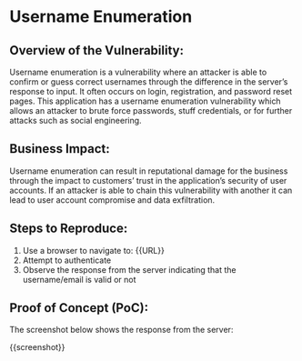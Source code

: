 # Username Enumeration

## Overview of the Vulnerability:

Username enumeration is a vulnerability where an attacker is able to confirm or guess correct usernames through the difference in the server’s response to input. It often occurs on login, registration, and password reset pages. This application has a username enumeration vulnerability which allows an attacker to brute force passwords, stuff credentials, or for further attacks such as social engineering.

## Business Impact:

Username enumeration can result in reputational damage for the business through the impact to customers’ trust in the application’s security of user accounts. If an attacker is able to chain this vulnerability with another it can lead to user account compromise and data exfiltration.

## Steps to Reproduce:

1. Use a browser to navigate to: {{URL}}
1. Attempt to authenticate
1. Observe the response from the server indicating that the username/email is valid or not

## Proof of Concept (PoC):

The screenshot below shows the response from the server:

{{screenshot}}
